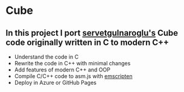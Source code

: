 # Cube

## In this project I port [servetgulnaroglu's](https://github.com/servetgulnaroglu/cube.c) Cube code originally written in C to modern C++


- Understand the code in C
- Rewrite the code in C++ with minimal changes
- Add features of modern C++ and OOP
- Compile C/C++ code to asm.js with [emscripten](https://emscripten.org/)
- Deploy in Azure or GitHub Pages
